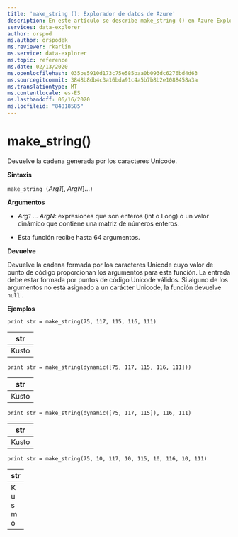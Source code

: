 ```yaml
---
title: 'make_string (): Explorador de datos de Azure'
description: En este artículo se describe make_string () en Azure Explorador de datos.
services: data-explorer
author: orspod
ms.author: orspodek
ms.reviewer: rkarlin
ms.service: data-explorer
ms.topic: reference
ms.date: 02/13/2020
ms.openlocfilehash: 035be5910d173c75e585baa0b093dc6276bd4d63
ms.sourcegitcommit: 3848b8db4c3a16bda91c4a5b7b8b2e1088458a3a
ms.translationtype: MT
ms.contentlocale: es-ES
ms.lasthandoff: 06/16/2020
ms.locfileid: "84818585"
---
```

# <a name="make_string"></a>make_string()

Devuelve la cadena generada por los caracteres Unicode.
    
**Sintaxis**

`make_string (`*Arg1*[, *ArgN*]...`)`

**Argumentos**

* *Arg1* ... *ArgN*: expresiones que son enteros (int o Long) o un valor dinámico que contiene una matriz de números enteros.

* Esta función recibe hasta 64 argumentos.

**Devuelve**

Devuelve la cadena formada por los caracteres Unicode cuyo valor de punto de código proporcionan los argumentos para esta función. La entrada debe estar formada por puntos de código Unicode válidos.
Si alguno de los argumentos no está asignado a un carácter Unicode, la función devuelve `null` .

**Ejemplos**

```kusto
print str = make_string(75, 117, 115, 116, 111)
```

|str|
|---|
|Kusto|

```kusto
print str = make_string(dynamic([75, 117, 115, 116, 111]))
```

|str|
|---|
|Kusto|

```kusto
print str = make_string(dynamic([75, 117, 115]), 116, 111)
```

|str|
|---|
|Kusto|

```kusto
print str = make_string(75, 10, 117, 10, 115, 10, 116, 10, 111)
```

|str|
|---|
|K<br>u<br>s<br>m<br>o|
